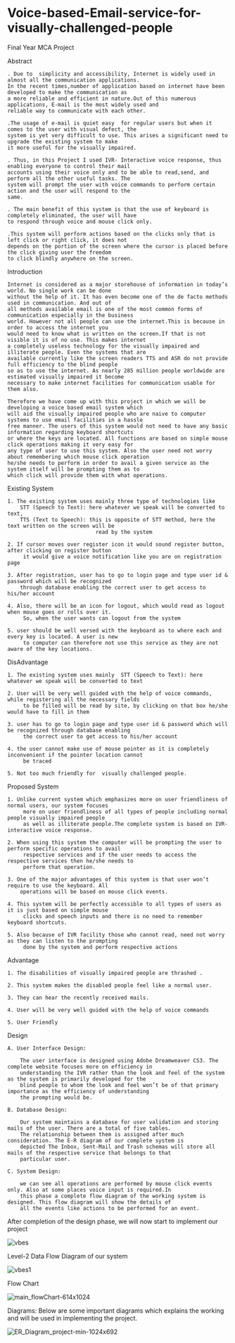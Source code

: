# Voice-based-Email-service-for-visually-challenged-people
Final Year MCA Project

Abstract
    
    . Due to  simplicity and accessibility, Internet is widely used in almost all the communication applications.
    In the recent times,number of application based on internet have been developed to make the communication as
    a more reliable and efficient in nature.Out of this numerous applications, E-mail is the most widely used and
    reliable way to communicate with each other.
    
    .The usage of e-mail is quiet easy  for regular users but when it comes to the user with visual defect, the
    system is yet very difficult to use. This arises a significant need to upgrade the existing system to make
    it more useful for the visually impaired. 
    
    . Thus, in this Project I used IVR- Interactive voice response, thus enabling everyone to control their mail
    accounts using their voice only and to be able to read,send, and perform all the other useful tasks. The
    system will prompt the user with voice commands to perform certain action and the user will respond to the
    same. 
    
    . The main benefit of this system is that the use of keyboard is completely eliminated, the user will have
    to respond through voice and mouse click only.
    
    .This system will perform actions based on the clicks only that is left click or right click, it does not
    depends on the portion of the screen where the cursor is placed before the click giving user the freedom
    to click blindly anywhere on the screen.
    
Introduction

    Internet is considered as a major storehouse of information in today’s world. No single work can be done
    without the help of it. It has even become one of the de facto methods used in communication. And out of
    all methods available email is one of the most common forms of communication especially in the business
    world. However not all people can use the internet.This is because in order to access the internet you
    would need to know what is written on the screen.If that is not visible it is of no use. This makes internet
    a completely useless technology for the visually impaired and illiterate people. Even the systems that are
    available currently like the screen readers TTS and ASR do not provide full efficiency to the blind people
    so as to use the internet. As nearly 285 million people worldwide are estimated visually impaired it become
    necessary to make internet facilities for communication usable for them also.

    Therefore we have come up with this project in which we will be developing a voice based email system which
    will aid the visually impaired people who are naive to computer systems to use email facilities in a hassle
    free manner. The users of this system would not need to have any basic information regarding keyboard shortcuts
    or where the keys are located. All functions are based on simple mouse click operations making it very easy for
    any type of user to use this system. Also the user need not worry about remembering which mouse click operation
    he/she needs to perform in order to avail a given service as the system itself will be prompting them as to 
    which click will provide them with what operations.

Existing System

    1. The existing system uses mainly three type of technologies like
        STT (Speech to Text): here whatever we speak will be converted to text,
        TTS (Text to Speech): this is opposite of STT method, here the text written on the screen will be 
                                read by the system
        
    2. If cursor moves over register icon it would sound register button, after clicking on register button
         it would give a voice notification like you are on registration page
        
    3. After registration, user has to go to login page and type user id & password which will be recognized
        through database enabling the correct user to get access to his/her account
        
    4. Also, there will be an icon for logout, which would read as logout when mouse goes or rolls over it.
         So, when the user wants can logout from the system
        
    5. user should be well versed with the keyboard as to where each and every key is located. A user is new
         to computer can therefore not use this service as they are not aware of the key locations.
        
DisAdvantage
    
    1. The existing system uses mainly  STT (Speech to Text): here whatever we speak will be converted to text
 
    2. User will be very well guided with the help of voice commands, while registering all the necessary fields
         to be filled will be read by site, by clicking on that box he/she would have to fill in them
        
    3. user has to go to login page and type user id & password which will be recognized through database enabling
         the correct user to get access to his/her account
        
    4. the user cannot make use of mouse pointer as it is completely inconvenient if the pointer location cannot
         be traced
    
    5. Not too much friendly for  visually challenged people.

Proposed System

    1. Unlike current system which emphasizes more on user friendliness of normal users, our system focuses
         more on user friendliness of all types of people including normal people visually impaired people
         as well as illiterate people.The complete system is based on IVR- interactive voice response.
        
    2. When using this system the computer will be prompting the user to perform specific operations to avail
         respective services and if the user needs to access the respective services then he/she needs to 
         perform that operation. 
        
    3. One of the major advantages of this system is that user won’t require to use the keyboard. All 
        operations will be based on mouse click events. 
        
    4. This system will be perfectly accessible to all types of users as it is just based on simple mouse
         clicks and speech inputs and there is no need to remember keyboard shortcuts.
       
    5. Also because of IVR facility those who cannot read, need not worry as they can listen to the prompting
         done by the system and perform respective actions

Advantage

    1. The disabilities of visually impaired people are thrashed .
   
    2. This system makes the disabled people feel like a normal user.
   
    3. They can hear the recently received mails.
    
    4. User will be very well guided with the help of voice commands
    
    5. User Friendly

Design

    A. User Interface Design:
        
        The user interface is designed using Adobe Dreamweaver CS3. The complete website focuses more on efficiency in
        understanding the IVR rather than the look and feel of the system as the system is primarily developed for the 
        blind people to whom the look and feel won’t be of that primary importance as the efficiency of understanding
        the prompting would be.

    B. Database Design:
        
        Our system maintains a database for user validation and storing mails of the user. There are a total of five tables.
        The relationship between them is assigned after much consideration. The E-R diagram of our complete system is 
        depicted The Inbox, Sent-Mail and Trash schemas will store all mails of the respective service that belongs to that 
        particular user.

    C. System Design:
        
        we can see all operations are performed by mouse click events only. Also at some places voice input is required.In
        this phase a complete flow diagram of the working system is designed. This flow diagram will show the details of 
        all the events like actions to be performed for an event.
        
   After completion of the design phase, we will now start to implement our project
   
 ![vbes](https://user-images.githubusercontent.com/53348962/113097963-716efe00-9215-11eb-9b52-66f7b80d29d8.jpg)
 
   Level-2 Data Flow Diagram of our system
   
 ![vbes1](https://user-images.githubusercontent.com/53348962/113098177-c7dc3c80-9215-11eb-9222-2a6909770f91.jpg)
   
   Flow Chart
   
 ![main_flowChart-614x1024](https://user-images.githubusercontent.com/53348962/113098449-17226d00-9216-11eb-9907-8f87e20d8c88.jpg)

   Diagrams: Below are some important diagrams which explains the working and will be used in implementing the project.
   
 ![ER_Diagram_project-min-1024x692](https://user-images.githubusercontent.com/53348962/113098808-96b03c00-9216-11eb-89e0-37cbd083ac42.png)
